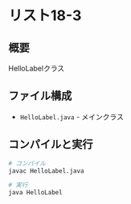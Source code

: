 # リスト18-3

## 概要
HelloLabelクラス

## ファイル構成
- `HelloLabel.java` - メインクラス

## コンパイルと実行
```bash
# コンパイル
javac HelloLabel.java

# 実行
java HelloLabel
```
